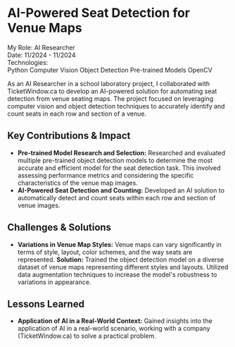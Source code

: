 <h1 class="text-4xl font-bold mb-8">AI-Powered Seat Detection for Venue Maps</h1>
<div class="project-container">
    <div class="role-tech-container">
        <div class="role-container">
            <span class="role-label">My Role:</span>
            <span class="role-text">AI Researcher</span>
        </div>
        <div class="role-container">
            <span class="role-label">Date:</span>
            <span class="role-text">11/2024 - 11/2024</span>
        </div>
        <div class="tech-container">
            <span class="tech-label">Technologies:</span>
            <div class="tech-list">
                <span class="tech-badge">Python</span>
                <span class="tech-badge">Computer Vision</span>
                <span class="tech-badge">Object Detection</span>
                <span class="tech-badge">Pre-trained Models</span>
                <span class="tech-badge">OpenCV</span>
            </div>
        </div>
    </div>
    <p class="project-description">
        As an AI Researcher in a school laboratory project, I collaborated with TicketWindow.ca to develop an AI-powered solution for automating seat detection from venue seating maps. The project focused on leveraging computer vision and object detection techniques to accurately identify and count seats in each row and section of a venue.
    </p>
    <h2 class="section-heading">Key Contributions & Impact</h2>
    <ul>
        <li><strong>Pre-trained Model Research and Selection:</strong> Researched and evaluated multiple pre-trained object detection models to determine the most accurate and efficient model for the seat detection task. This involved assessing performance metrics and considering the specific characteristics of the venue map images.</li>
        <li><strong>AI-Powered Seat Detection and Counting:</strong> Developed an AI solution to automatically detect and count seats within each row and section of venue images.</li>
    </ul>
    <h2 class="section-heading">Challenges & Solutions</h2>
    <ul>
        <li>
            <div class="challenge-solution">
                <strong>Variations in Venue Map Styles:</strong> Venue maps can vary significantly in terms of style, layout, color schemes, and the way seats are represented.
                <span class="solution">
        <strong>Solution:</strong> Trained the object detection model on a diverse dataset of venue maps representing different styles and layouts. Utilized data augmentation techniques to increase the model's robustness to variations in appearance.
      </span>
            </div>
        </li>
    </ul>
    <h2 class="section-heading">Lessons Learned</h2>
    <ul>
        <li><strong>Application of AI in a Real-World Context:</strong> Gained insights into the application of AI in a real-world scenario, working with a company (TicketWindow.ca) to solve a practical problem.</li>
    </ul>
</div>